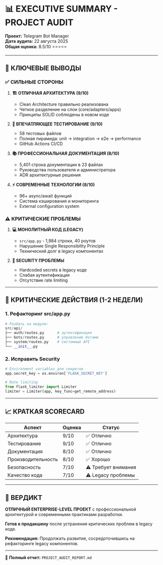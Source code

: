 # 📊 EXECUTIVE SUMMARY - PROJECT AUDIT

**Проект:** Telegram Bot Manager  
**Дата аудита:** 22 августа 2025  
**Общая оценка:** 8.5/10 ⭐⭐⭐⭐⭐

---

## 🎯 КЛЮЧЕВЫЕ ВЫВОДЫ

### ✅ **СИЛЬНЫЕ СТОРОНЫ**

1. **🏗️ ОТЛИЧНАЯ АРХИТЕКТУРА (9/10)**
   - Clean Architecture правильно реализована
   - Четкое разделение на слои (core/adapters/apps)
   - Принципы SOLID соблюдены в новом коде

2. **🧪 ВПЕЧАТЛЯЮЩЕЕ ТЕСТИРОВАНИЕ (9/10)**
   - 58 тестовых файлов
   - Полная пирамида: unit → integration → e2e → performance
   - GitHub Actions CI/CD

3. **📚 ПРОФЕССИОНАЛЬНАЯ ДОКУМЕНТАЦИЯ (8/10)**
   - 5,401 строка документации в 23 файлах
   - Руководства пользователя и администратора
   - ADR архитектурные решения

4. **⚡ СОВРЕМЕННЫЕ ТЕХНОЛОГИИ (8/10)**
   - 96+ async/await функций
   - Система кэширования и мониторинга
   - External configuration system

### ⚠️ **КРИТИЧЕСКИЕ ПРОБЛЕМЫ**

1. **💻 МОНОЛИТНЫЙ КОД (LEGACY)**
   - `src/app.py` - 1,984 строки, 40 роутов
   - Нарушение Single Responsibility Principle
   - Технический долг в legacy компонентах

2. **🔐 SECURITY ПРОБЛЕМЫ**
   - Hardcoded secrets в legacy коде
   - Слабая аутентификация
   - Отсутствие rate limiting

---

## 🚨 КРИТИЧЕСКИЕ ДЕЙСТВИЯ (1-2 НЕДЕЛИ)

### 1. **Рефакторинг src/app.py**
```python
# Разбить на модули:
src/api/
├── auth/routes.py      # аутентификация  
├── bots/routes.py      # управление ботами
├── system/routes.py    # системные API
└── __init__.py
```

### 2. **Исправить Security**
```python
# Environment variables для секретов
app.secret_key = os.environ['FLASK_SECRET_KEY']

# Rate limiting
from flask_limiter import Limiter
limiter = Limiter(app, key_func=get_remote_address)
```

---

## 📈 КРАТКАЯ SCORECARD

| Аспект | Оценка | Статус |
|--------|--------|--------|
| Архитектура | 9/10 | ✅ Отлично |
| Тестирование | 9/10 | ✅ Отлично |
| Документация | 8/10 | ✅ Отлично |
| Производительность | 8/10 | ✅ Хорошо |
| Безопасность | 7/10 | ⚠️ Требует внимания |
| Качество кода | 7/10 | ⚠️ Legacy проблемы |

---

## 🎯 ВЕРДИКТ

**ОТЛИЧНЫЙ ENTERPRISE-LEVEL ПРОЕКТ** с профессиональной архитектурой и современными практиками разработки.

**Готов к продакшену** после устранения критических проблем в legacy коде.

**Рекомендация:** Продолжать развитие, сосредоточившись на рефакторинге legacy компонентов.

---

📄 **Полный отчет:** `PROJECT_AUDIT_REPORT.md`




